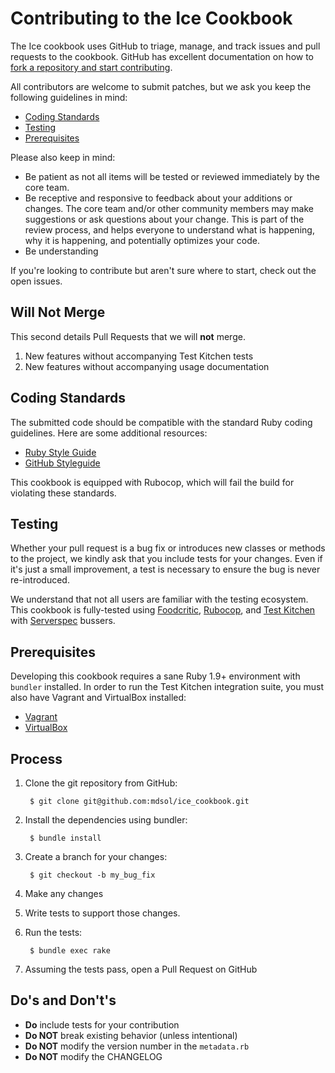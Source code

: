 Contributing to the Ice Cookbook
====================================
The Ice cookbook uses GitHub to triage, manage, and track issues and pull
requests to the cookbook. GitHub has excellent documentation on how to
[fork a repository and start contributing](https://help.github.com/articles/fork-a-repo.).

All contributors are welcome to submit patches, but we ask you keep the
following guidelines in mind:

- [Coding Standards](#coding-standards)
- [Testing](#testing)
- [Prerequisites](#prerequisites)

Please also keep in mind:

- Be patient as not all items will be tested or reviewed immediately by the core
team.
- Be receptive and responsive to feedback about your additions or changes. The
core team and/or other community members may make suggestions or ask questions
about your change. This is part of the review process, and helps everyone to
understand what is happening, why it is happening, and potentially optimizes
your code.
- Be understanding

If you're looking to contribute but aren't sure where to start, check out the
open issues.


Will Not Merge
--------------
This second details Pull Requests that we will **not** merge.

1. New features without accompanying Test Kitchen tests
1. New features without accompanying usage documentation


Coding Standards
----------------
The submitted code should be compatible with the standard Ruby coding guidelines.
Here are some additional resources:

- [Ruby Style Guide](https://github.com/bbatsov/ruby-style-guide)
- [GitHub Styleguide](https://github.com/styleguide/ruby)

This cookbook is equipped with Rubocop, which will fail the build for violating
these standards.


Testing
-------
Whether your pull request is a bug fix or introduces new classes or methods to the
project, we kindly ask that you include tests for your changes. Even if it's just a
small improvement, a test is necessary to ensure the bug is never re-introduced.

We understand that not all users are familiar with the testing ecosystem. This cookbook
is fully-tested using [Foodcritic](https://github.com/acrmp/foodcritic),
[Rubocop](https://github.com/bbatsov/rubocop), and
[Test Kitchen](https://github.com/test-kitchen/test-kitchen) with
[Serverspec](https://github.com/serverspec/serverspec) bussers.


Prerequisites
-------------
Developing this cookbook requires a sane Ruby 1.9+ environment with `bundler` installed.
In order to run the Test Kitchen integration suite, you must also have Vagrant and
VirtualBox installed:

- [Vagrant](https://vagrantup.com)
- [VirtualBox](https://virtualbox.org)


Process
-------
1. Clone the git repository from GitHub:

        $ git clone git@github.com:mdsol/ice_cookbook.git

2. Install the dependencies using bundler:

        $ bundle install

3. Create a branch for your changes:

        $ git checkout -b my_bug_fix

4. Make any changes
5. Write tests to support those changes.
6. Run the tests:

        $ bundle exec rake

7. Assuming the tests pass, open a Pull Request on GitHub


Do's and Don't's
----------------
- **Do** include tests for your contribution
- **Do NOT** break existing behavior (unless intentional)
- **Do NOT** modify the version number in the `metadata.rb`
- **Do NOT** modify the CHANGELOG
